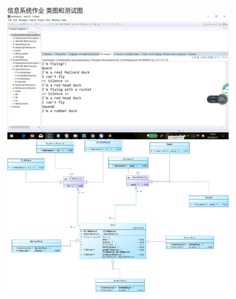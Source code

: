 信息系统作业
类图和测试图
![Image text](https://github.com/cumtljy/duck-system/blob/master/%E6%B5%8B%E8%AF%95%E7%BB%93%E6%9E%9C.jpg)
![Image text](https://github.com/cumtljy/duck-system/blob/master/duck.jpg)
